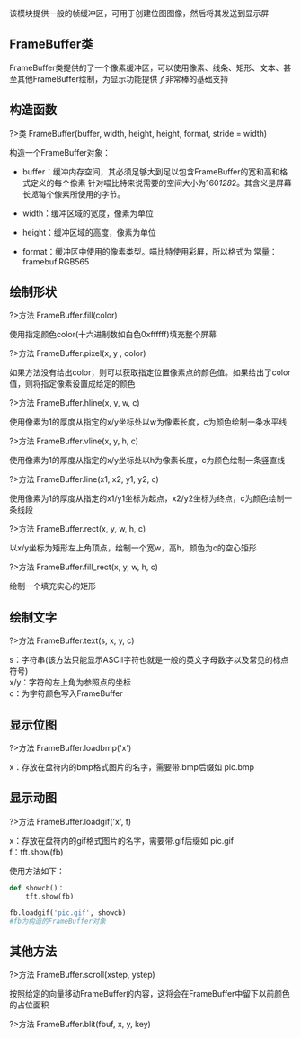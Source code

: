 该模块提供一般的帧缓冲区，可用于创建位图图像，然后将其发送到显示屏 

## FrameBuffer类 

FrameBuffer类提供的了一个像素缓冲区，可以使用像素、线条、矩形、文本、甚至其他FrameBuffer绘制，为显示功能提供了非常棒的基础支持  

## 构造函数  

?>类 FrameBuffer(buffer, width, height, height, format, stride = width)  

构造一个FrameBuffer对象：
- buffer：缓冲内存空间，其必须足够大到足以包含FrameBuffer的宽和高和格式定义的每个像素
针对喵比特来说需要的空间大小为160*128*2。其含义是屏幕长*宽*每个像素所使用的字节。  

- width：缓冲区域的宽度，像素为单位

- height：缓冲区域的高度，像素为单位  

- format：缓冲区中使用的像素类型。喵比特使用彩屏，所以格式为 常量：framebuf.RGB565 

## 绘制形状

?>方法 FrameBuffer.fill(color)  

使用指定颜色color(十六进制数如白色0xffffff)填充整个屏幕 

?>方法 FrameBuffer.pixel(x, y , color) 

如果方法没有给出color，则可以获取指定位置像素点的颜色值。如果给出了color值，则将指定像素设置成给定的颜色  

?>方法 FrameBuffer.hline(x, y, w, c) 

使用像素为1的厚度从指定的x/y坐标处以w为像素长度，c为颜色绘制一条水平线 

?>方法 FrameBuffer.vline(x, y, h, c) 

使用像素为1的厚度从指定的x/y坐标处以h为像素长度，c为颜色绘制一条竖直线 

?>方法 FrameBuffer.line(x1, x2, y1, y2, c) 

使用像素为1的厚度从指定的x1/y1坐标为起点，x2/y2坐标为终点，c为颜色绘制一条线段  

?>方法 FrameBuffer.rect(x, y, w, h, c)

以x/y坐标为矩形左上角顶点，绘制一个宽w，高h，颜色为c的空心矩形

?>方法 FrameBuffer.fill_rect(x, y, w, h, c)

绘制一个填充实心的矩形 

## 绘制文字  

?>方法 FrameBuffer.text(s, x, y, c) 

s：字符串(该方法只能显示ASCII字符也就是一般的英文字母数字以及常见的标点符号)  
x/y：字符的左上角为参照点的坐标  
c：为字符颜色写入FrameBuffer   


## 显示位图  

?>方法 FrameBuffer.loadbmp('x')   

x：存放在盘符内的bmp格式图片的名字，需要带.bmp后缀如 pic.bmp  

## 显示动图 

?>方法 FrameBuffer.loadgif('x', f)  

x：存放在盘符内的gif格式图片的名字，需要带.gif后缀如 pic.gif  
f：tft.show(fb)  

使用方法如下：  
```python
def showcb()：
    tft.show(fb)  

fb.loadgif('pic.gif', showcb) 
#fb为构造的FrameBuffer对象
```
## 其他方法  

?>方法 FrameBuffer.scroll(xstep, ystep)  

按照给定的向量移动FrameBuffer的内容，这将会在FrameBuffer中留下以前颜色的占位面积  

?>方法 FrameBuffer.blit(fbuf, x, y, key)



